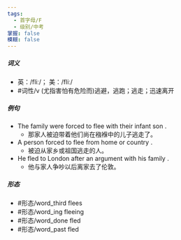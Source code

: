 ```yaml
---
tags:
  - 首字母/F
  - 级别/中考
掌握: false
模糊: false
---
```

##### 词义
- 英：/fliː/； 美：/fliː/
- #词性/v  (尤指害怕有危险而)逃避，逃跑；逃走；迅速离开
##### 例句
- The family were forced to flee with their infant son .
	- 那家人被迫带着他们尚在襁褓中的儿子逃走了。
- A person forced to flee from home or country .
	- 被迫从家乡或祖国逃走的人。
- He fled to London after an argument with his family .
	- 他与家人争吵以后离家去了伦敦。
##### 形态
- #形态/word_third flees
- #形态/word_ing fleeing
- #形态/word_done fled
- #形态/word_past fled
